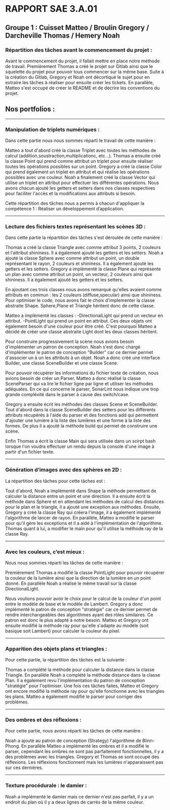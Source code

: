 # RAPPORT SAE 3.A.01

## Groupe 1 : Cuisset Matteo / Broulin Gregory / Darcheville Thomas / Hemery Noah

### Répartition des tâches avant le commencement du projet : 

Avant le commencement du projet, il fallait mettre en place notre méthode de travail.
Premièrement Thomas a créé le projet sur Gitlab ainsi que le squelette du projet pour pouvoir tous commencer sur la même base.
Suite à la création du Gitlab, Gregory et Noah ont décortiqué le sujet pour en extraire les tâches à réaliser pour ensuite créer les tickets.
En parallèle, Matteo s'est occupé de créer le README et de décrire les conventions du projet.

## Nos portfolios :



---

### Manipulation de triplets numériques : 

Dans cette partie nous nous sommes réparti le travail de cette manière : 

Matteo a tout d'abord créé la classe Triplet avec toutes les méthodes de calcul (addition,soustraction,multiplicationc, etc...).
Thomas a ensuite créé la classe Point qui prend comme attribut un triplet pour ensuite réaliser toutes les opérations possibles sur un point.
Gregory a créé la classe Color qui prend également un triplet en attribut et qui réalise les opérations possibles avec une couleur.
Noah a finalement créé la classe Vector qui utilise un triplet en attribut pour effectuer les différentes opérations.
Nous avons chacun ajouté les getters et setters dans nos classes respectives pour faciliter l'accès et la modifications aux attributs si besoin.

Cette répartition des tâches nous a permis à chacun d'appliquer la compétence 1 : Réaliser un développement d’application. 

---

### Lecture des fichiers textes représentant les scènes 3D :

Dans cette partie la répartition des tâches s'est déroulée de cette manière :

Thomas a créé la classe Triangle avec comme attribut 3 points, 2 couleurs et l'attribut shininess. Il a également ajouté les getters et les setters.
Noah a ajouté la classe Sphere avec comme attribut un point, un double représentant le rayon, 2 couleurs et shininess. Il a également ajouté les getters et les setters.
Gregory a implémenté la classe Plane qui représente un plan avec comme attribut un point, un vecteur, 2 couleurs ainsi que shininess. Il a également ajouté les getters et les setters.

En ajoutant ces trois classes nous avons remarqué qu'elles avaient comme attributs en commun : les 2 couleurs (diffuse,specular) ainsi que shininess. Pour optimiser le code, nous avons fait le choix d'implementer la classe abstraite Shape. Sphere,Plane et Triangle héritent donc de cette classe.


Matteo a implémenté les classes : -DirectionalLight qui prend un vecteur en attribut.
                                  -PointLight qui prend un point en attribut.
Ces deux objets ont également besoin d'une couleur pour être créé. C'est pourquoi Matteo a décidé de créer une classe abstraite Light dont les deux classes héritent.

Pour construire progressivement la scène nous avions besoin d'implémenter un patron de conception.
Noah s'est donc chargé d'implémenter le patron de conception "Builder" car ce dernier permet d'associer un à un les attributs à un objet. Noah a donc créé une interface Builder, une classe SceneBuilder et une classe Scene.

Pour pouvoir récupérer les informations du fichier texte de création, nous avions besoin de créer un Parser. Matteo a donc réalisé la classe SceneParser qui va lire le fichier ligne par ligne et utiliser les méthodes adéquates.
En ce qui concerne le parser, SonarLint nous indique une trop grande compléxité dans le parser à cause des switch/case.

Gregory a ensuite écrit les méthodes des classes Scene et SceneBuilder. Tout d'abord dans la classe SceneBuilder des setters pour les différents attributs récupérés à l'aide du parser et des fonctions add qui permettent d'ajouter une lumière à la liste des lumières et une forme à la liste des formes. De plus il a ajouté la méthode build qui permet de construire une scène.

Enfin Thomas a écrit la classe Main qui sera utilisée dans un scirpt bash lorsque l'on voudra effectuer un rendu depuis la console d'une image à partir d'un fichier texte.

---

### Génération d’images avec des sphères en 2D :

La répartition des tâches pour cette tâches est :

Tout d'abord, Noah a implémenté dans Shape la méthode permettant de calculer la distance entre un point et une direction. Il a ensuite écrit la méthode dans Sphere et en attendant les méthodes de calcul des distances pour le plan et le triangle, il a ajouté une exception aux méthodes.
Ensuite, Gregory a créé la classe Ray qui créera l'image, il a également implémenté l'algorithme de lancer de rayon.
En parallèle, Matteo a modifié le parser pour qu'il gère les exceptions et il a aidé à l'implémentation de l'algorithme.
Thomas quant à lui, a modifier le main pour qu'il utilise la méthode ray de la classe Ray.

---

### Avec les couleurs, c’est mieux :

Nous nous sommes réparti les tâches de cette manière :

Premièrement Thomas a modifié la classe PointLight pour pouvoir récupérer la couleur de la lumière ainsi que la direction de la lumière en un point donné.
En parallèle Noah a réalisé le même travail sur la classe DirectionalLight.

Nous voulions pouvoir avoir le choix pour le calcul de la couleur d'un point entre le modèle de base et le modèle de Lambert.
Gregory a donc implémenté le patron de conception "stratégie" car ce dernier permet de rendre interchangeables des algorithmes ayant des rôles similaires. Ce patron est donc le plus adapté à notre besoin.
Matteo et Gregory ont ensuite modifié la méthode ray pour qu'elle s'adapte au modèle (soit basique soit Lambert) pour calculer la couleur du pixel.

---

### Apparition des objets plans et triangles :

Pour cette partie, la répartition des tâches est la suivante :

Thomas a complété la méthode pour calculer la distance dans la classe Triangle.
En parallèle Noah a complété la méthode distance dans la classe Plan. Il a également revu l'implémentation du patron de conception "stratégie" pour l'optimiser.
Une fois ces tâches faites, Matteo et Gregory ont encore modifié la méthode ray pour qu'elle fonctionne avec les triangles les plans.
Matteo a également modifié le parser pour corriger des problèmes.

---

### Des ombres et des réflexions :

Pour cette partie, nous avons réparti les tâches de cette manière :

Noah a ajouté au patron de conception (Strategy) l'algorithme de Blinn-Phong.
En parallèle Matteo a implémenté les ombres et il a modifié le parser, cependant les ombres ne sont pas parfaitement fonctionnelles, il y a des problèmes avec les triangles.
Gregory et Thomas se sont occupé des réflexions. Les réflexions fonctionnent mais les lumières n'apparaissent pas sur ces dernières.

---

### Texture procédurale : le damier : 

Noah a implémenté le damier mais ce dernier n'est pas parfait, il y a un endroit du plan où il y a deux lignes de carrés de la même couleur. 













